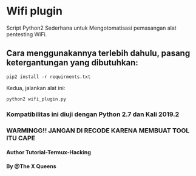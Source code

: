 # Wifi plugin

Script Python2 Sederhana untuk Mengotomatisasi pemasangan alat pentesting WiFi.

## Cara menggunakannya terlebih dahulu, pasang ketergantungan yang dibutuhkan:
```
pip2 install -r requirments.txt
```
Kedua, jalankan alat ini:
```
python2 wifi_plugin.py
```
 
### Kompatibilitas ini diuji dengan Python 2.7 dan Kali 2019.2

### WARMINGG!! JANGAN DI RECODE KARENA MEMBUAT TOOL ITU CAPE 

#### Author Tutorial-Termux-Hacking

#### By @The X Queens
